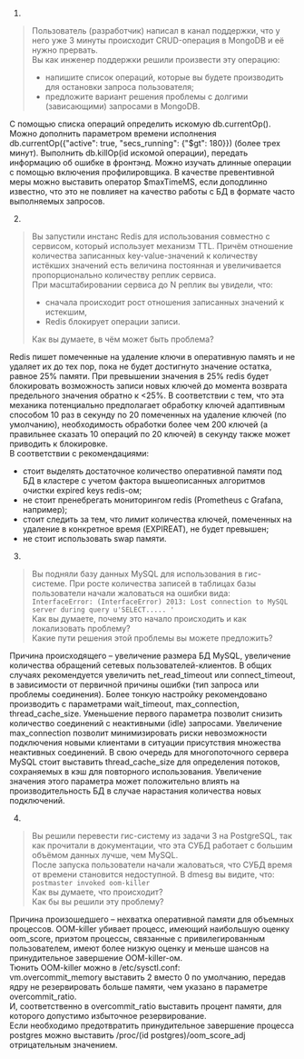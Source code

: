 1.  
> Пользователь (разработчик) написал в канал поддержки, что у него уже 3 минуты происходит CRUD-операция в MongoDB и её нужно прервать.  
> Вы как инженер поддержки решили произвести эту операцию:  
> - напишите список операций, которые вы будете производить для остановки запроса пользователя;
> - предложите вариант решения проблемы с долгими (зависающими) запросами в MongoDB.
  
С помощью списка операций определить искомую db.currentOp(). Можно дополнить параметром времени исполнения db.currentOp({"active": true, "secs_running": {"$gt": 180}}) (более трех минут). Выполнить db.killOp(id искомой операции), передать информацию об ошибке в фронтэнд. Можно изучать длинные операции с помощью включения профилировщика. В качестве превентивной меры можно выставить оператор $maxTimeMS, если доподлинно известно, что это не повлияет на качество работы с БД в формате часто выполняемых запросов.  
    
2.  
> Вы запустили инстанс Redis для использования совместно с сервисом, который использует механизм TTL. Причём отношение количества записанных key-value-значений к количеству истёкших значений есть величина постоянная и увеличивается пропорционально количеству реплик сервиса.  
> При масштабировании сервиса до N реплик вы увидели, что:  
> - сначала происходит рост отношения записанных значений к истекшим,
> - Redis блокирует операции записи.  
>   
> Как вы думаете, в чём может быть проблема?
  
Redis пишет помеченные на удаление ключи в оперативную память и не удаляет их до тех пор, пока не будет достигнуто значение остатка, равное 25% памяти. При превышении значения в 25% redis будет блокировать возможность записи новых ключей до момента возврата предельного значения обратно к <25%. В соответствии с тем, что эта механика потенциально предполагает обработку ключей адаптивным способом 10 раз в секунду по 20 помеченных на удаление ключей (по умолчанию), необходимость обработки более чем 200 ключей (а правильнее сказать 10 операций по 20 ключей) в секунду также может приводить к блокировке.  
В соответствии с рекомендациями:  
-	стоит выделять достаточное количество оперативной памяти под БД в кластере с учетом фактора вышеописанных алгоритмов очистки expired keys redis-ом;
-	не стоит пренебрегать мониторингом redis (Prometheus с Grafana, например);
-	стоит следить за тем, что лимит количества ключей, помеченных на удаление в конкретное время (EXPIREAT), не будет превышен;
-	не стоит использовать swap памяти.
  
3.  
> Вы подняли базу данных MySQL для использования в гис-системе. При росте количества записей в таблицах базы пользователи начали жаловаться на ошибки вида:  
```InterfaceError: (InterfaceError) 2013: Lost connection to MySQL server during query u'SELECT..... ' ```  
> Как вы думаете, почему это начало происходить и как локализовать проблему?  
> Какие пути решения этой проблемы вы можете предложить?  
  
Причина происходящего – увеличение размера БД MySQL, увеличение количества обращений сетевых пользователей-клиентов. В общих случаях рекомендуется увеличить  net_read_timeout или connect_timeout, в зависимости от первичной причины ошибки (тип запроса или проблемы соединения). Более тонкую настройку рекомендовано производить с параметрами wait_timeout, max_connection, thread_cache_size. Уменьшение первого параметра позволит снизить количество соединений с неактивными (idle) запросами. Увеличение max_connection позволит минимизировать риски невозможности подключения новыми клиентами в ситуации присутствия множества неактивных соединений. В свою очередь для многопоточного сервера MySQL стоит выставить thread_cache_size для определения потоков, сохраняемых в кэш для повторного использования. Увеличение значения этого параметра может положительно влиять на производительность БД в случае нарастания количества новых подключений.  
  
4.  
> Вы решили перевести гис-систему из задачи 3 на PostgreSQL, так как прочитали в документации, что эта СУБД работает с большим объёмом данных лучше, чем MySQL.  
> После запуска пользователи начали жаловаться, что СУБД время от времени становится недоступной. В dmesg вы видите, что:  
> ```postmaster invoked oom-killer```  
> Как вы думаете, что происходит?  
> Как бы вы решили эту проблему?  
  
Причина произошедшего – нехватка оперативной памяти для объемных процессов. OOM-killer убивает процесс, имеющий наибольшую оценку oom_score, приэтом процессы, связанные с привилегированным пользователем, имеют более низкую оценку и меньше шансов на принудительное завершение OOM-killer-ом.  
Тюнить OOM-killer можно в /etc/sysctl.conf:  
vm.overcommit_memory выставить 2 вместо 0 по умолчанию, передав ядру не резервировать больше памяти, чем указано в параметре overcommit_ratio.  
И, соответственно в overcommit_ratio выставить процент памяти, для которого допустимо избыточное резервирование.  
Если необходимо предотвратить принудительное завершение процесса postgres можно выставить /proc/(id postgres)/oom_score_adj отрицательным значением.  
